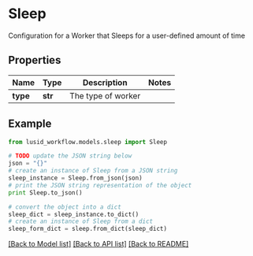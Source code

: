 # Sleep

Configuration for a Worker that Sleeps for a user-defined amount of time

## Properties
Name | Type | Description | Notes
------------ | ------------- | ------------- | -------------
**type** | **str** | The type of worker | 

## Example

```python
from lusid_workflow.models.sleep import Sleep

# TODO update the JSON string below
json = "{}"
# create an instance of Sleep from a JSON string
sleep_instance = Sleep.from_json(json)
# print the JSON string representation of the object
print Sleep.to_json()

# convert the object into a dict
sleep_dict = sleep_instance.to_dict()
# create an instance of Sleep from a dict
sleep_form_dict = sleep.from_dict(sleep_dict)
```
[[Back to Model list]](../README.md#documentation-for-models) [[Back to API list]](../README.md#documentation-for-api-endpoints) [[Back to README]](../README.md)


